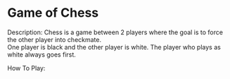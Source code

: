 # Game of Chess

Description: Chess is a game between 2 players where the goal is to force the other player into checkmate.  
One player is black and the other player is white.  The player who plays as white always goes first.

How To Play: 